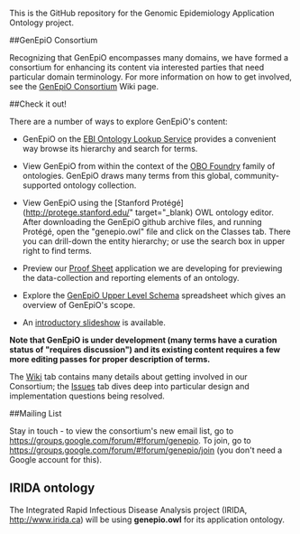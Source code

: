 This is the GitHub repository for the Genomic Epidemiology Application Ontology project.</h2>

##GenEpiO Consortium

Recognizing that GenEpiO encompasses many domains, we have formed a consortium for enhancing its content via interested parties that need particular domain terminology. For more information on how to get involved, see the [GenEpiO Consortium](https://github.com/GenEpiO/genepio/wiki/GenEpiO-Consortium) Wiki page.

##Check it out!

There are a number of ways to explore GenEpiO's content:

- GenEpiO on the [EBI Ontology Lookup Service](https://www.ebi.ac.uk/ols/ontologies/genepio) provides 
    a convenient way browse its hierarchy and search for terms.</li>
  
- View GenEpiO from within the context of the [OBO Foundry](http://obofoundry.org) family of ontologies.
    GenEpiO draws many terms from this global, community-supported ontology collection.</li>
  
- View GenEpiO using the [Stanford Protégé](http://protege.stanford.edu/" target="_blank) OWL ontology editor. After downloading the GenEpiO github archive files, and running Protégé, open the "genepio.owl" file and click on the Classes tab.  There you can drill-down the entity hierarchy; or use the search box in upper right to find terms.
  
- Preview our [Proof Sheet](http://tinyurl.com/uiproofsheet) application we are developing for
    previewing the data-collection and reporting elements of an ontology.
  
- Explore the [GenEpiO Upper Level Schema](https://docs.google.com/spreadsheets/d/1uiM1c9bsQbCLZnhpgeEEWDPKyCudnAAxdl0a1p9fKTU) spreadsheet which gives an overview of GenEpiO's scope.
  
- An [introductory slideshow](https://github.com/GenEpiO/genepio/blob/gh-pages/GenEpiOConsortiumSlideDeckSept2016.pdf) is available.

**Note that GenEpiO is under development (many terms have a curation status of "requires discussion") and its existing
  content requires a few more editing passes for proper description of terms.**
          
The [Wiki](https://github.com/GenEpiO/genepio/wiki) tab contains many details about getting involved in our Consortium; the [Issues](https://github.com/GenEpiO/genepio/issues) tab dives deep into particular design and implementation questions being resolved.

##Mailing List

Stay in touch - to view the consortium's new email list, go to https://groups.google.com/forum/#!forum/genepio. 
  To join, go to https://groups.google.com/forum/#!forum/genepio/join (you don't need a Google account for this).</p>

## IRIDA ontology

The Integrated Rapid Infectious Disease Analysis project (IRIDA, http://www.irida.ca) will be using **genepio.owl** for its application ontology.
